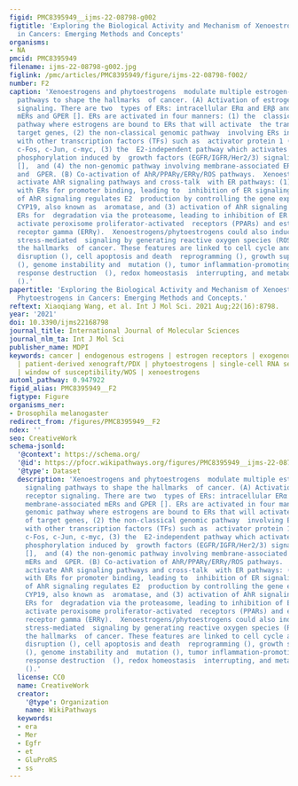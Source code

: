 ```yaml
---
figid: PMC8395949__ijms-22-08798-g002
figtitle: 'Exploring the Biological Activity and Mechanism of Xenoestrogens and Phytoestrogens
  in Cancers: Emerging Methods and Concepts'
organisms:
- NA
pmcid: PMC8395949
filename: ijms-22-08798-g002.jpg
figlink: /pmc/articles/PMC8395949/figure/ijms-22-08798-f002/
number: F2
caption: 'Xenoestrogens and phytoestrogens  modulate multiple estrogen-mediated signaling
  pathways to shape the hallmarks  of cancer. (A) Activation of estrogen receptor
  signaling. There are two  types of ERs: intracellular ERα and ERβ and membrane-associated
  mERs and GPER []. ERs are activated in four manners: (1) the  classical genomic
  pathway where estrogens are bound to ERs that will activate  the transcription of
  target genes, (2) the non-classical genomic pathway  involving ERs interactions
  with other transcription factors (TFs) such as  activator protein 1 (AP-1), including
  c-Fos, c-Jun, c-myc, (3) the  E2-independent pathway which activates ERs through
  phosphorylation induced by  growth factors (EGFR/IGFR/Her2/3) signaling cascades
  [],  and (4) the non-genomic pathway involving membrane-associated ERs such as mERs
  and  GPER. (B) Co-activation of AhR/PPARγ/ERRγ/ROS pathways.  Xenoestrogens/phytoestrogens
  activate AhR signaling pathways and cross-talk  with ER pathways: (1) AhR competes
  with ERs for promoter binding, leading to  inhibition of ER signaling, (2) activation
  of AhR signaling regulates E2  production by controlling the gene expression of
  CYP19, also known as  aromatase, and (3) activation of AhR signaling ubiquitinates
  ERs for  degradation via the proteasome, leading to inhibition of ER signaling.  Xenoestrogens/phytoestrogens
  activate peroxisome proliferator-activated  receptors (PPARs) and estrogen-related
  receptor gamma (ERRγ).  Xenoestrogens/phytoestrogens could also induce oxidative
  stress-mediated  signaling by generating reactive oxygen species (ROS). (C) Shaping
  the hallmarks  of cancer. These features are linked to cell cycle and checkpoint
  disruption (), cell apoptosis and death  reprogramming (), growth suppressor evading
  (), genome instability and  mutation (), tumor inflammation-promoting  (), immune
  response destruction  (), redox homeostasis  interrupting, and metabolic rewiring
  ().'
papertitle: 'Exploring the Biological Activity and Mechanism of Xenoestrogens and
  Phytoestrogens in Cancers: Emerging Methods and Concepts.'
reftext: Xiaoqiang Wang, et al. Int J Mol Sci. 2021 Aug;22(16):8798.
year: '2021'
doi: 10.3390/ijms22168798
journal_title: International Journal of Molecular Sciences
journal_nlm_ta: Int J Mol Sci
publisher_name: MDPI
keywords: cancer | endogenous estrogens | estrogen receptors | exogenous estrogens
  | patient-derived xenograft/PDX | phytoestrogens | single-cell RNA sequencing/scRNA-seq
  | window of susceptibility/WOS | xenoestrogens
automl_pathway: 0.947922
figid_alias: PMC8395949__F2
figtype: Figure
organisms_ner:
- Drosophila melanogaster
redirect_from: /figures/PMC8395949__F2
ndex: ''
seo: CreativeWork
schema-jsonld:
  '@context': https://schema.org/
  '@id': https://pfocr.wikipathways.org/figures/PMC8395949__ijms-22-08798-g002.html
  '@type': Dataset
  description: 'Xenoestrogens and phytoestrogens  modulate multiple estrogen-mediated
    signaling pathways to shape the hallmarks  of cancer. (A) Activation of estrogen
    receptor signaling. There are two  types of ERs: intracellular ERα and ERβ and
    membrane-associated mERs and GPER []. ERs are activated in four manners: (1) the  classical
    genomic pathway where estrogens are bound to ERs that will activate  the transcription
    of target genes, (2) the non-classical genomic pathway  involving ERs interactions
    with other transcription factors (TFs) such as  activator protein 1 (AP-1), including
    c-Fos, c-Jun, c-myc, (3) the  E2-independent pathway which activates ERs through
    phosphorylation induced by  growth factors (EGFR/IGFR/Her2/3) signaling cascades
    [],  and (4) the non-genomic pathway involving membrane-associated ERs such as
    mERs and  GPER. (B) Co-activation of AhR/PPARγ/ERRγ/ROS pathways.  Xenoestrogens/phytoestrogens
    activate AhR signaling pathways and cross-talk  with ER pathways: (1) AhR competes
    with ERs for promoter binding, leading to  inhibition of ER signaling, (2) activation
    of AhR signaling regulates E2  production by controlling the gene expression of
    CYP19, also known as  aromatase, and (3) activation of AhR signaling ubiquitinates
    ERs for  degradation via the proteasome, leading to inhibition of ER signaling.  Xenoestrogens/phytoestrogens
    activate peroxisome proliferator-activated  receptors (PPARs) and estrogen-related
    receptor gamma (ERRγ).  Xenoestrogens/phytoestrogens could also induce oxidative
    stress-mediated  signaling by generating reactive oxygen species (ROS). (C) Shaping
    the hallmarks  of cancer. These features are linked to cell cycle and checkpoint
    disruption (), cell apoptosis and death  reprogramming (), growth suppressor evading
    (), genome instability and  mutation (), tumor inflammation-promoting  (), immune
    response destruction  (), redox homeostasis  interrupting, and metabolic rewiring
    ().'
  license: CC0
  name: CreativeWork
  creator:
    '@type': Organization
    name: WikiPathways
  keywords:
  - era
  - Mer
  - Egfr
  - et
  - GluProRS
  - ss
---
```

